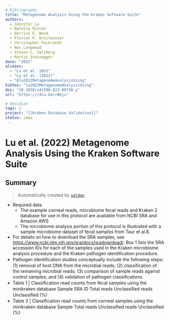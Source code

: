 ```yaml
---
# Bibliography
title: "Metagenome Analysis Using the Kraken Software Suite"
authors: 
  - Jennifer Lu
  - Natalia Rincon
  - Derrick E. Wood
  - Florian P. Breitwieser
  - Christopher Pockrandt
  - Ben Langmead
  - Steven L. Salzberg
  - Martin Steinegger
date: "2022"
aliases: 
  - "Lu et al. 2022"
  - "Lu et al. (2022)"
  - "@lu2022MetagenomeAnalysisUsing"
bibtex: "lu2022MetagenomeAnalysisUsing"
doi: "10.1038/s41596-022-00738-y"
url: "https://rdcu.be/cWGju"

# Obsidian
tags: 📰
project: "[[Kraken Database Validation]]"
status: idea
---
```


# Lu et al. (2022) Metagenome Analysis Using the Kraken Software Suite

## Summary

> Automatically created by [`seldon`](https://github.com/ktmeaton/seldon).

- Required data
	- The example corneal reads, microbiome fecal reads and Kraken 2 database for use in this protocol are available from NCBI SRA and Amazon AWS
	- The microbiome analysis portion of this protocol is illustrated with a sample microbiome dataset of fecal samples from Taur et al.8.
- For details on how to download the SRA samples, see https://www.ncbi.nlm.nih.gov/sra/docs/sradownload/. Box 1 lists the SRA accession IDs for each of the samples used in the Kraken microbiome analysis procedure and the Kraken pathogen identiﬁcation procedure.
- Pathogen identiﬁcation studies conceptually include the following steps: (1) removal of host DNA from the microbial reads; (2) classiﬁcation of the remaining microbial reads; (3) comparison of sample reads against control samples; and (4) validation of pathogen classiﬁcations.
- Table 1 | Classiﬁcation read counts from fecal samples using the minikraken database Sample SRA ID Total reads Unclassiﬁed reads Unclassiﬁed (%)
- Table 3 | Classiﬁcation read counts from corneal samples using the minikraken database Sample Total reads Unclassiﬁed reads Unclassiﬁed (%)